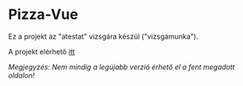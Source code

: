 # Pizza-Vue

Ez a projekt az "atestat" vizsgára készül ("vizsgamunka").

A projekt elérhető [itt](https://pizza.csalex.org)

*Megjegyzés: Nem mindig a legújabb verzió érhető el a fent megadott oldalon!*
